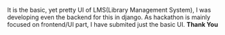 It is the basic, yet pretty UI of LMS(Library Management System), I was developing even the backend for this in django. As hackathon is mainly focused on frontend/UI part, I have submited just the basic UI.
**Thank You**
